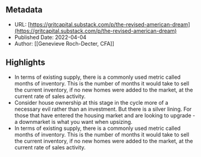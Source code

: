 ## Metadata
* URL: [https://gritcapital.substack.com/p/the-revised-american-dream](https://gritcapital.substack.com/p/the-revised-american-dream)
* Published Date: 2022-04-04
* Author: [[Genevieve Roch-Decter, CFA]]

## Highlights
* In terms of existing supply, there is a commonly used metric called months of inventory. This is the number of months it would take to sell the current inventory, if no new homes were added to the market, at the current rate of sales activity.
* Consider house ownership at this stage in the cycle more of a necessary evil rather than an investment. But there is a silver lining. For those that have entered the housing market and are looking to upgrade - a downmarket is what you want when upsizing.
* In terms of existing supply, there is a commonly used metric called months of inventory. This is the number of months it would take to sell the current inventory, if no new homes were added to the market, at the current rate of sales activity.